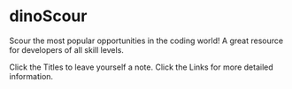 # dinoScour
Scour the most popular opportunities in the coding world! A great resource for developers of all skill levels.

Click the Titles to leave yourself a note. Click the Links for more detailed information.
